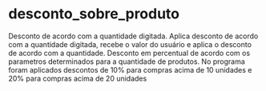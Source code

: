# desconto_sobre_produto
Desconto de acordo com a quantidade digitada.
Aplica desconto de acordo com a quantidade digitada, recebe o valor do usuário e aplica o desconto de acordo com a quantidade. 
Desconto em percentual de acordo com os parametros determinados para a quantidade de produtos.
No programa foram aplicados descontos de 10% para compras acima de 10 unidades e 20% para compras acima de 20 unidades

